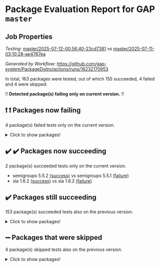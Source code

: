 # Package Evaluation Report for GAP `master`

## Job Properties

*Testing:* [master/2025-07-12-00:56:40-23cd7381](https://github.com/gap-system/PackageDistro/blob/data/reports/master/2025-07-12-00:56:40-23cd7381) vs [master/2025-07-11-03:10:28-ae4767ea](https://github.com/gap-system/PackageDistro/blob/data/reports/master/2025-07-11-03:10:28-ae4767ea)

*Generated by Workflow:* https://github.com/gap-system/PackageDistro/actions/runs/16232170953

In total, 163 packages were tested, out of which 155 succeeded, 4 failed and 4 were skipped.

:bangbang: **Detected package(s) failing only on current version.** :bangbang:

## :exclamation: :exclamation: Packages now failing

4 package(s) failed tests only on the current version.
<details><summary>Click to show packages!</summary>

- caratinterface 2.3.7 [(failure)](https://github.com/gap-system/PackageDistro/actions/runs/16232170953/job/45837358318) vs caratinterface 2.3.7 [(success)](https://github.com/gap-system/PackageDistro/actions/runs/16210500727/job/45769830822)
- cryst 4.1.27 [(failure)](https://github.com/gap-system/PackageDistro/actions/runs/16232170953/job/45837358114) vs cryst 4.1.27 [(success)](https://github.com/gap-system/PackageDistro/actions/runs/16210500727/job/45769830851)
- hapcryst 0.1.15 [(failure)](https://github.com/gap-system/PackageDistro/actions/runs/16232170953/job/45837358204) vs hapcryst 0.1.15 [(success)](https://github.com/gap-system/PackageDistro/actions/runs/16210500727/job/45769830938)
- repsn 3.1.2 [(failure)](https://github.com/gap-system/PackageDistro/actions/runs/16232170953/job/45837358330) vs repsn 3.1.2 [(success)](https://github.com/gap-system/PackageDistro/actions/runs/16210500727/job/45769831069)
</details>

## :heavy_check_mark: :heavy_check_mark: Packages now succeeding

2 package(s) succeeded tests only on the current version.
- semigroups 5.5.2 [(success)](https://github.com/gap-system/PackageDistro/actions/runs/16232170953/job/45837358338) vs semigroups 5.5.1 [(failure)](https://github.com/gap-system/PackageDistro/actions/runs/16210500727/job/45769831079)
- sla 1.6.2 [(success)](https://github.com/gap-system/PackageDistro/actions/runs/16232170953/job/45837358424) vs sla 1.6.2 [(failure)](https://github.com/gap-system/PackageDistro/actions/runs/16210500727/job/45769831078)

## :heavy_check_mark: Packages still succeeding

153 package(s) succeeded tests also on the previous version.
<details><summary>Click to show packages!</summary>

- 4ti2interface 2024.11-01 [(success)](https://github.com/gap-system/PackageDistro/actions/runs/16232170953/job/45837358066)
- ace 5.7.0 [(success)](https://github.com/gap-system/PackageDistro/actions/runs/16232170953/job/45837358061)
- aclib 1.3.2 [(success)](https://github.com/gap-system/PackageDistro/actions/runs/16232170953/job/45837358062)
- agt 0.3.1 [(success)](https://github.com/gap-system/PackageDistro/actions/runs/16232170953/job/45837358076)
- alco 1.1.1 [(success)](https://github.com/gap-system/PackageDistro/actions/runs/16232170953/job/45837358073)
- alnuth 3.2.1 [(success)](https://github.com/gap-system/PackageDistro/actions/runs/16232170953/job/45837358079)
- anupq 3.3.1 [(success)](https://github.com/gap-system/PackageDistro/actions/runs/16232170953/job/45837358064)
- atlasrep 2.1.9 [(success)](https://github.com/gap-system/PackageDistro/actions/runs/16232170953/job/45837358071)
- autodoc 2025.05.09 [(success)](https://github.com/gap-system/PackageDistro/actions/runs/16232170953/job/45837358075)
- automata 1.16 [(success)](https://github.com/gap-system/PackageDistro/actions/runs/16232170953/job/45837358133)
- automgrp 1.3.3 [(success)](https://github.com/gap-system/PackageDistro/actions/runs/16232170953/job/45837358072)
- autpgrp 1.11.1 [(success)](https://github.com/gap-system/PackageDistro/actions/runs/16232170953/job/45837358208)
- cap 2025.07-02 [(success)](https://github.com/gap-system/PackageDistro/actions/runs/16232170953/job/45837358195)
- cddinterface 2025.06.24 [(success)](https://github.com/gap-system/PackageDistro/actions/runs/16232170953/job/45837358094)
- circle 1.6.6 [(success)](https://github.com/gap-system/PackageDistro/actions/runs/16232170953/job/45837358089)
- classicpres 1.22 [(success)](https://github.com/gap-system/PackageDistro/actions/runs/16232170953/job/45837358095)
- cohomolo 1.6.11 [(success)](https://github.com/gap-system/PackageDistro/actions/runs/16232170953/job/45837358100)
- congruence 1.2.7 [(success)](https://github.com/gap-system/PackageDistro/actions/runs/16232170953/job/45837358104)
- corefreesub 0.6 [(success)](https://github.com/gap-system/PackageDistro/actions/runs/16232170953/job/45837358118)
- corelg 1.57 [(success)](https://github.com/gap-system/PackageDistro/actions/runs/16232170953/job/45837358115)
- crime 1.6 [(success)](https://github.com/gap-system/PackageDistro/actions/runs/16232170953/job/45837358107)
- crisp 1.4.6 [(success)](https://github.com/gap-system/PackageDistro/actions/runs/16232170953/job/45837358121)
- crypting 0.10.6 [(success)](https://github.com/gap-system/PackageDistro/actions/runs/16232170953/job/45837358135)
- crystcat 1.1.10 [(success)](https://github.com/gap-system/PackageDistro/actions/runs/16232170953/job/45837358137)
- ctbllib 1.3.11 [(success)](https://github.com/gap-system/PackageDistro/actions/runs/16232170953/job/45837358125)
- cubefree 1.20 [(success)](https://github.com/gap-system/PackageDistro/actions/runs/16232170953/job/45837358186)
- curlinterface 2.4.2 [(success)](https://github.com/gap-system/PackageDistro/actions/runs/16232170953/job/45837358120)
- cvec 2.8.4 [(success)](https://github.com/gap-system/PackageDistro/actions/runs/16232170953/job/45837358140)
- datastructures 0.3.3 [(success)](https://github.com/gap-system/PackageDistro/actions/runs/16232170953/job/45837358127)
- deepthought 1.0.9 [(success)](https://github.com/gap-system/PackageDistro/actions/runs/16232170953/job/45837358130)
- design 1.8.2 [(success)](https://github.com/gap-system/PackageDistro/actions/runs/16232170953/job/45837358131)
- difsets 2.3.1 [(success)](https://github.com/gap-system/PackageDistro/actions/runs/16232170953/job/45837358157)
- digraphs 1.10.0 [(success)](https://github.com/gap-system/PackageDistro/actions/runs/16232170953/job/45837358169)
- edim 1.3.8 [(success)](https://github.com/gap-system/PackageDistro/actions/runs/16232170953/job/45837358164)
- example 4.4.1 [(success)](https://github.com/gap-system/PackageDistro/actions/runs/16232170953/job/45837358146)
- examplesforhomalg 2023.10-01 [(success)](https://github.com/gap-system/PackageDistro/actions/runs/16232170953/job/45837358151)
- factint 1.6.3 [(success)](https://github.com/gap-system/PackageDistro/actions/runs/16232170953/job/45837358166)
- ferret 1.0.14 [(success)](https://github.com/gap-system/PackageDistro/actions/runs/16232170953/job/45837358165)
- fga 1.5.0 [(success)](https://github.com/gap-system/PackageDistro/actions/runs/16232170953/job/45837358148)
- fining 1.5.6 [(success)](https://github.com/gap-system/PackageDistro/actions/runs/16232170953/job/45837358168)
- float 1.0.7 [(success)](https://github.com/gap-system/PackageDistro/actions/runs/16232170953/job/45837358192)
- format 1.4.4 [(success)](https://github.com/gap-system/PackageDistro/actions/runs/16232170953/job/45837358162)
- forms 1.2.13 [(success)](https://github.com/gap-system/PackageDistro/actions/runs/16232170953/job/45837358158)
- fplsa 1.2.6 [(success)](https://github.com/gap-system/PackageDistro/actions/runs/16232170953/job/45837358190)
- fr 2.4.13 [(success)](https://github.com/gap-system/PackageDistro/actions/runs/16232170953/job/45837358159)
- francy 2.0.3 [(success)](https://github.com/gap-system/PackageDistro/actions/runs/16232170953/job/45837358323)
- fwtree 1.3 [(success)](https://github.com/gap-system/PackageDistro/actions/runs/16232170953/job/45837358183)
- gapdoc 1.6.7 [(success)](https://github.com/gap-system/PackageDistro/actions/runs/16232170953/job/45837358266)
- gauss 2024.11-01 [(success)](https://github.com/gap-system/PackageDistro/actions/runs/16232170953/job/45837358167)
- gaussforhomalg 2024.08-01 [(success)](https://github.com/gap-system/PackageDistro/actions/runs/16232170953/job/45837358177)
- gbnp 1.1.0 [(success)](https://github.com/gap-system/PackageDistro/actions/runs/16232170953/job/45837358188)
- generalizedmorphismsforcap 2025.07-01 [(success)](https://github.com/gap-system/PackageDistro/actions/runs/16232170953/job/45837358181)
- genss 1.6.9 [(success)](https://github.com/gap-system/PackageDistro/actions/runs/16232170953/job/45837358180)
- gradedmodules 2024.12-01 [(success)](https://github.com/gap-system/PackageDistro/actions/runs/16232170953/job/45837358280)
- gradedringforhomalg 2024.07-01 [(success)](https://github.com/gap-system/PackageDistro/actions/runs/16232170953/job/45837358196)
- grape 4.9.2 [(success)](https://github.com/gap-system/PackageDistro/actions/runs/16232170953/job/45837358201)
- groupoids 1.77 [(success)](https://github.com/gap-system/PackageDistro/actions/runs/16232170953/job/45837358200)
- grpconst 2.6.5 [(success)](https://github.com/gap-system/PackageDistro/actions/runs/16232170953/job/45837358415)
- guarana 0.96.3 [(success)](https://github.com/gap-system/PackageDistro/actions/runs/16232170953/job/45837358239)
- guava 3.20 [(success)](https://github.com/gap-system/PackageDistro/actions/runs/16232170953/job/45837358209)
- hap 1.68 [(success)](https://github.com/gap-system/PackageDistro/actions/runs/16232170953/job/45837358202)
- hecke 1.5.4 [(success)](https://github.com/gap-system/PackageDistro/actions/runs/16232170953/job/45837358203)
- help 4.0 [(success)](https://github.com/gap-system/PackageDistro/actions/runs/16232170953/job/45837358225)
- homalg 2024.01-01 [(success)](https://github.com/gap-system/PackageDistro/actions/runs/16232170953/job/45837358251)
- homalgtocas 2023.11-01 [(success)](https://github.com/gap-system/PackageDistro/actions/runs/16232170953/job/45837358234)
- ibnp 0.15 [(success)](https://github.com/gap-system/PackageDistro/actions/runs/16232170953/job/45837358270)
- idrel 2.48 [(success)](https://github.com/gap-system/PackageDistro/actions/runs/16232170953/job/45837358233)
- images 1.3.3 [(success)](https://github.com/gap-system/PackageDistro/actions/runs/16232170953/job/45837358245)
- intpic 0.4.0 [(success)](https://github.com/gap-system/PackageDistro/actions/runs/16232170953/job/45837358247)
- io 4.9.3 [(success)](https://github.com/gap-system/PackageDistro/actions/runs/16232170953/job/45837358229)
- io_forhomalg 2023.02-04 [(success)](https://github.com/gap-system/PackageDistro/actions/runs/16232170953/job/45837358220)
- irredsol 1.4.4 [(success)](https://github.com/gap-system/PackageDistro/actions/runs/16232170953/job/45837358345)
- json 2.2.3 [(success)](https://github.com/gap-system/PackageDistro/actions/runs/16232170953/job/45837358226)
- jupyterkernel 1.5.1 [(success)](https://github.com/gap-system/PackageDistro/actions/runs/16232170953/job/45837358236)
- jupyterviz 1.5.6 [(success)](https://github.com/gap-system/PackageDistro/actions/runs/16232170953/job/45837358237)
- kan 1.37 [(success)](https://github.com/gap-system/PackageDistro/actions/runs/16232170953/job/45837358249)
- kbmag 1.5.11 [(success)](https://github.com/gap-system/PackageDistro/actions/runs/16232170953/job/45837358246)
- laguna 3.9.7 [(success)](https://github.com/gap-system/PackageDistro/actions/runs/16232170953/job/45837358277)
- liealgdb 2.2.1 [(success)](https://github.com/gap-system/PackageDistro/actions/runs/16232170953/job/45837358313)
- liepring 2.9.1 [(success)](https://github.com/gap-system/PackageDistro/actions/runs/16232170953/job/45837358257)
- liering 2.4.2 [(success)](https://github.com/gap-system/PackageDistro/actions/runs/16232170953/job/45837358265)
- linearalgebraforcap 2025.07-03 [(success)](https://github.com/gap-system/PackageDistro/actions/runs/16232170953/job/45837358252)
- lins 0.9 [(success)](https://github.com/gap-system/PackageDistro/actions/runs/16232170953/job/45837358271)
- localizeringforhomalg 2023.10-01 [(success)](https://github.com/gap-system/PackageDistro/actions/runs/16232170953/job/45837358256)
- loops 3.4.4 [(success)](https://github.com/gap-system/PackageDistro/actions/runs/16232170953/job/45837358268)
- lpres 1.1.1 [(success)](https://github.com/gap-system/PackageDistro/actions/runs/16232170953/job/45837358262)
- majoranaalgebras 1.5.2 [(success)](https://github.com/gap-system/PackageDistro/actions/runs/16232170953/job/45837358264)
- mapclass 1.4.6 [(success)](https://github.com/gap-system/PackageDistro/actions/runs/16232170953/job/45837358267)
- matgrp 0.71 [(success)](https://github.com/gap-system/PackageDistro/actions/runs/16232170953/job/45837358278)
- matricesforhomalg 2024.11-02 [(success)](https://github.com/gap-system/PackageDistro/actions/runs/16232170953/job/45837358274)
- modisom 3.0.0 [(success)](https://github.com/gap-system/PackageDistro/actions/runs/16232170953/job/45837358289)
- modulepresentationsforcap 2025.06-02 [(success)](https://github.com/gap-system/PackageDistro/actions/runs/16232170953/job/45837358296)
- modules 2024.12-01 [(success)](https://github.com/gap-system/PackageDistro/actions/runs/16232170953/job/45837358293)
- monoidalcategories 2025.07-03 [(success)](https://github.com/gap-system/PackageDistro/actions/runs/16232170953/job/45837358302)
- nconvex 2024.12-01 [(success)](https://github.com/gap-system/PackageDistro/actions/runs/16232170953/job/45837358300)
- nilmat 1.4.2 [(success)](https://github.com/gap-system/PackageDistro/actions/runs/16232170953/job/45837358403)
- nock 1.5 [(success)](https://github.com/gap-system/PackageDistro/actions/runs/16232170953/job/45837358310)
- normalizinterface 1.4.1 [(success)](https://github.com/gap-system/PackageDistro/actions/runs/16232170953/job/45837358307)
- nq 2.5.11 [(success)](https://github.com/gap-system/PackageDistro/actions/runs/16232170953/job/45837358469)
- numericalsgps 1.4.0 [(success)](https://github.com/gap-system/PackageDistro/actions/runs/16232170953/job/45837358304)
- openmath 11.5.3 [(success)](https://github.com/gap-system/PackageDistro/actions/runs/16232170953/job/45837358320)
- orb 5.0.1 [(success)](https://github.com/gap-system/PackageDistro/actions/runs/16232170953/job/45837358334)
- packagemanager 1.6.3 [(success)](https://github.com/gap-system/PackageDistro/actions/runs/16232170953/job/45837358312)
- patternclass 2.4.5 [(success)](https://github.com/gap-system/PackageDistro/actions/runs/16232170953/job/45837358309)
- permut 2.0.5 [(success)](https://github.com/gap-system/PackageDistro/actions/runs/16232170953/job/45837358316)
- polenta 1.3.11 [(success)](https://github.com/gap-system/PackageDistro/actions/runs/16232170953/job/45837358329)
- polymaking 0.8.7 [(success)](https://github.com/gap-system/PackageDistro/actions/runs/16232170953/job/45837358322)
- primgrp 3.4.4 [(success)](https://github.com/gap-system/PackageDistro/actions/runs/16232170953/job/45837358401)
- profiling 2.6.2 [(success)](https://github.com/gap-system/PackageDistro/actions/runs/16232170953/job/45837358326)
- qdistrnd 0.9.5 [(success)](https://github.com/gap-system/PackageDistro/actions/runs/16232170953/job/45837358337)
- qpa 1.35 [(success)](https://github.com/gap-system/PackageDistro/actions/runs/16232170953/job/45837358317)
- quagroup 1.8.4 [(success)](https://github.com/gap-system/PackageDistro/actions/runs/16232170953/job/45837358327)
- radiroot 2.9 [(success)](https://github.com/gap-system/PackageDistro/actions/runs/16232170953/job/45837358324)
- rcwa 4.7.1 [(success)](https://github.com/gap-system/PackageDistro/actions/runs/16232170953/job/45837358339)
- rds 1.8 [(success)](https://github.com/gap-system/PackageDistro/actions/runs/16232170953/job/45837358332)
- recog 1.4.4 [(success)](https://github.com/gap-system/PackageDistro/actions/runs/16232170953/job/45837358331)
- repndecomp 1.3.0 [(success)](https://github.com/gap-system/PackageDistro/actions/runs/16232170953/job/45837358335)
- resclasses 4.7.3 [(success)](https://github.com/gap-system/PackageDistro/actions/runs/16232170953/job/45837358464)
- ringsforhomalg 2024.11-02 [(success)](https://github.com/gap-system/PackageDistro/actions/runs/16232170953/job/45837358346)
- sco 2023.08-01 [(success)](https://github.com/gap-system/PackageDistro/actions/runs/16232170953/job/45837358340)
- scscp 2.4.3 [(success)](https://github.com/gap-system/PackageDistro/actions/runs/16232170953/job/45837358442)
- sglppow 2.4 [(success)](https://github.com/gap-system/PackageDistro/actions/runs/16232170953/job/45837358388)
- sgpviz 0.999.6 [(success)](https://github.com/gap-system/PackageDistro/actions/runs/16232170953/job/45837358355)
- simpcomp 2.1.14 [(success)](https://github.com/gap-system/PackageDistro/actions/runs/16232170953/job/45837358360)
- singular 2024.06.03 [(success)](https://github.com/gap-system/PackageDistro/actions/runs/16232170953/job/45837358352)
- sl2reps 1.1 [(success)](https://github.com/gap-system/PackageDistro/actions/runs/16232170953/job/45837358354)
- smallantimagmas 0.4.1 [(success)](https://github.com/gap-system/PackageDistro/actions/runs/16232170953/job/45837358357)
- smallgrp 1.5.4 [(success)](https://github.com/gap-system/PackageDistro/actions/runs/16232170953/job/45837358359)
- smallsemi 0.7.2 [(success)](https://github.com/gap-system/PackageDistro/actions/runs/16232170953/job/45837358364)
- sonata 2.9.6 [(success)](https://github.com/gap-system/PackageDistro/actions/runs/16232170953/job/45837358367)
- sophus 1.27 [(success)](https://github.com/gap-system/PackageDistro/actions/runs/16232170953/job/45837358369)
- sotgrps 1.3 [(success)](https://github.com/gap-system/PackageDistro/actions/runs/16232170953/job/45837358374)
- spinsym 1.5.2 [(success)](https://github.com/gap-system/PackageDistro/actions/runs/16232170953/job/45837358372)
- standardff 1.0 [(success)](https://github.com/gap-system/PackageDistro/actions/runs/16232170953/job/45837358381)
- symbcompcc 1.3.2 [(success)](https://github.com/gap-system/PackageDistro/actions/runs/16232170953/job/45837358373)
- thelma 1.3 [(success)](https://github.com/gap-system/PackageDistro/actions/runs/16232170953/job/45837358375)
- tomlib 1.2.11 [(success)](https://github.com/gap-system/PackageDistro/actions/runs/16232170953/job/45837358376)
- toolsforhomalg 2025.05-01 [(success)](https://github.com/gap-system/PackageDistro/actions/runs/16232170953/job/45837358371)
- toric 1.9.6 [(success)](https://github.com/gap-system/PackageDistro/actions/runs/16232170953/job/45837358385)
- transgrp 3.6.5 [(success)](https://github.com/gap-system/PackageDistro/actions/runs/16232170953/job/45837358379)
- typeset 1.2.3 [(success)](https://github.com/gap-system/PackageDistro/actions/runs/16232170953/job/45837358384)
- ugaly 4.1.3 [(success)](https://github.com/gap-system/PackageDistro/actions/runs/16232170953/job/45837358382)
- unipot 1.6 [(success)](https://github.com/gap-system/PackageDistro/actions/runs/16232170953/job/45837358417)
- unitlib 5.0.0 [(success)](https://github.com/gap-system/PackageDistro/actions/runs/16232170953/job/45837358402)
- utils 0.89 [(success)](https://github.com/gap-system/PackageDistro/actions/runs/16232170953/job/45837358473)
- uuid 0.7 [(success)](https://github.com/gap-system/PackageDistro/actions/runs/16232170953/job/45837358395)
- walrus 0.9991 [(success)](https://github.com/gap-system/PackageDistro/actions/runs/16232170953/job/45837358429)
- wedderga 4.11.1 [(success)](https://github.com/gap-system/PackageDistro/actions/runs/16232170953/job/45837358425)
- wpe 0.8 [(success)](https://github.com/gap-system/PackageDistro/actions/runs/16232170953/job/45837358505)
- xmod 2.95 [(success)](https://github.com/gap-system/PackageDistro/actions/runs/16232170953/job/45837358432)
- xmodalg 1.32 [(success)](https://github.com/gap-system/PackageDistro/actions/runs/16232170953/job/45837358426)
- yangbaxter 0.10.6 [(success)](https://github.com/gap-system/PackageDistro/actions/runs/16232170953/job/45837358436)
- zeromqinterface 0.17 [(success)](https://github.com/gap-system/PackageDistro/actions/runs/16232170953/job/45837358418)
</details>

## :heavy_minus_sign: Packages that were skipped

4 package(s) skipped tests also on the previous version.
<details><summary>Click to show packages!</summary>

- browse 1.8.21 [(skipped)](https://github.com/gap-system/PackageDistro/actions/runs/16232170953/job/45836960759)
- itc 1.5.1 [(skipped)](https://github.com/gap-system/PackageDistro/actions/runs/16232170953/job/45836960759)
- polycyclic 2.16 [(skipped)](https://github.com/gap-system/PackageDistro/actions/runs/16232170953/job/45836960759)
- xgap 4.32 [(skipped)](https://github.com/gap-system/PackageDistro/actions/runs/16232170953/job/45836960759)
</details>

